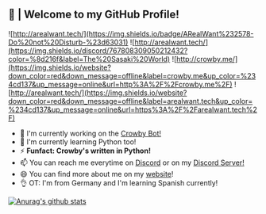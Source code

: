 ## 🎍 | Welcome to my GitHub Profile!
![http://arealwant.tech/](https://img.shields.io/badge/ARealWant%232578-Do%20not%20Disturb-%23d63031)
![http://arealwant.tech/](https://img.shields.io/discord/767808309050212432?color=%8d216f&label=The%20Sasaki%20World)
![http://crowby.me/](https://img.shields.io/website?down_color=red&down_message=offline&label=crowby.me&up_color=%234cd137&up_message=online&url=http%3A%2F%2Fcrowby.me%2F) 
![http://arealwant.tech/](https://img.shields.io/website?down_color=red&down_message=offline&label=arealwant.tech&up_color=%234cd137&up_message=online&url=https%3A%2F%2Farealwant.tech%2F)
- 🔭 I'm currently working on the [Crowby Bot!](https://crowby.me/)
- 🌱 I'm currently learning Python too!
- ⚡ **Funfact: Crowby's written in Python!**
- 📫 You can reach me everytime on [Discord](https://discord.com/users/754634421457387670) or on my [Discord Server!](https://discord.com/invite/MzbK3kb)
- 😄 You can find more about me on my [website](https://arealwant.tech/)!
- 👌 OT: I'm from Germany and I'm learning Spanish currently!

[![Anurag's github stats](https://github-readme-stats.vercel.app/api?username=ARealWant)](https://github.com/anuraghazra/github-readme-stats)
